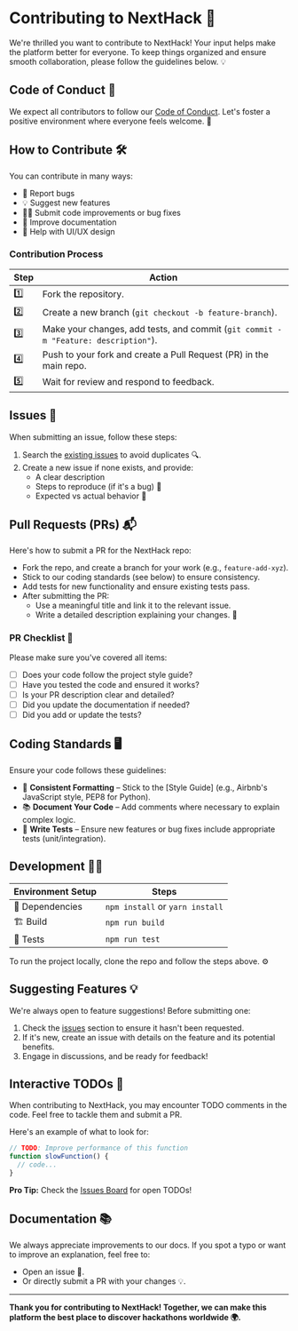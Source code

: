 # Contributing to NextHack 🚀

We're thrilled you want to contribute to NextHack! Your input helps make the platform better for everyone. To keep things organized and ensure smooth collaboration, please follow the guidelines below. 💡

## Code of Conduct 📜

We expect all contributors to follow our [Code of Conduct](link-to-code-of-conduct). Let's foster a positive environment where everyone feels welcome. 🤝

## How to Contribute 🛠️

You can contribute in many ways:
- 🐞 Report bugs
- 💡 Suggest new features
- 🧑‍💻 Submit code improvements or bug fixes
- 📝 Improve documentation
- 🎨 Help with UI/UX design

### Contribution Process

| Step  | Action |
|-------|--------|
| 1️⃣   | Fork the repository. |
| 2️⃣   | Create a new branch (`git checkout -b feature-branch`). |
| 3️⃣   | Make your changes, add tests, and commit (`git commit -m "Feature: description"`). |
| 4️⃣   | Push to your fork and create a Pull Request (PR) in the main repo. |
| 5️⃣   | Wait for review and respond to feedback. |

## Issues 🐛

When submitting an issue, follow these steps:
1. Search the [existing issues](link-to-issues) to avoid duplicates 🔍.
2. Create a new issue if none exists, and provide:
    - A clear description
    - Steps to reproduce (if it's a bug) 🐞
    - Expected vs actual behavior 🧐

## Pull Requests (PRs) 📬

Here's how to submit a PR for the NextHack repo:
- Fork the repo, and create a branch for your work (e.g., `feature-add-xyz`).
- Stick to our coding standards (see below) to ensure consistency.
- Add tests for new functionality and ensure existing tests pass.
- After submitting the PR:
  - Use a meaningful title and link it to the relevant issue.
  - Write a detailed description explaining your changes. 📄

### PR Checklist 🔖

Please make sure you've covered all items:
- [ ] Does your code follow the project style guide?
- [ ] Have you tested the code and ensured it works?
- [ ] Is your PR description clear and detailed?
- [ ] Did you update the documentation if needed?
- [ ] Did you add or update the tests?

## Coding Standards 🖥️

Ensure your code follows these guidelines:
- 📏 **Consistent Formatting** – Stick to the [Style Guide] (e.g., Airbnb's JavaScript style, PEP8 for Python).
- 📚 **Document Your Code** – Add comments where necessary to explain complex logic.
- 🧪 **Write Tests** – Ensure new features or bug fixes include appropriate tests (unit/integration).

## Development 🧑‍💻

| Environment Setup  | Steps |
|--------------------|-------|
| 🧰 Dependencies     | `npm install` or `yarn install` |
| 🏗️  Build           | `npm run build` |
| 🧪 Tests            | `npm run test` |

To run the project locally, clone the repo and follow the steps above. ⚙️

## Suggesting Features 💡

We're always open to feature suggestions! Before submitting one:
1. Check the [issues](link-to-issues) section to ensure it hasn't been requested.
2. If it's new, create an issue with details on the feature and its potential benefits.
3. Engage in discussions, and be ready for feedback!

## Interactive TODOs 📝

When contributing to NextHack, you may encounter TODO comments in the code. Feel free to tackle them and submit a PR.

Here's an example of what to look for:
```js
// TODO: Improve performance of this function
function slowFunction() {
  // code...
}
```
**Pro Tip:** Check the [Issues Board](link-to-issues) for open TODOs!

## Documentation 📚

We always appreciate improvements to our docs. If you spot a typo or want to improve an explanation, feel free to:
- Open an issue 🐞.
- Or directly submit a PR with your changes 💡.

---

**Thank you for contributing to NextHack! Together, we can make this platform the best place to discover hackathons worldwide 🌍.**
